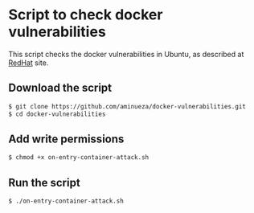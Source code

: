 # Script to check docker vulnerabilities

This script checks the docker vulnerabilities in Ubuntu, as described at [RedHat](https://access.redhat.com/security/vulnerabilities/cve-2016-9962) site.

## Download the script

```bash
$ git clone https://github.com/aminueza/docker-vulnerabilities.git
$ cd docker-vulnerabilities
```

## Add write permissions

```bash
$ chmod +x on-entry-container-attack.sh
```

## Run the script

```bash
$ ./on-entry-container-attack.sh
```


